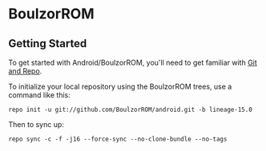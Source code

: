 BoulzorROM
===========

Getting Started
---------------

To get started with Android/BoulzorROM, you'll need to get
familiar with [Git and Repo](https://source.android.com/source/using-repo.html).

To initialize your local repository using the BoulzorROM trees, use a command like this:

    repo init -u git://github.com/BoulzorROM/android.git -b lineage-15.0

Then to sync up:

    repo sync -c -f -j16 --force-sync --no-clone-bundle --no-tags
